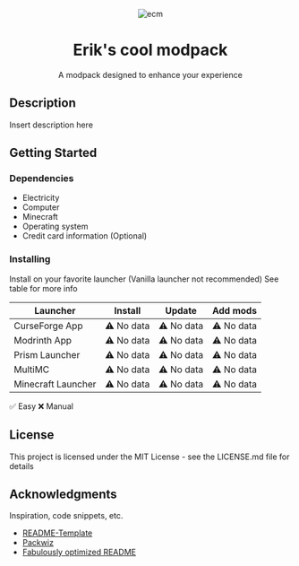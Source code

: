 <div align="center">
  
![ecm](https://github.com/user-attachments/assets/461e336b-0f3a-49eb-a6aa-a9eb41a4ef07)

# Erik's cool modpack

A modpack designed to enhance your experience
</div>

## Description

Insert description here

## Getting Started

### Dependencies

* Electricity
* Computer
* Minecraft
* Operating system
* Credit card information (Optional)

### Installing
Install on your favorite launcher (Vanilla launcher not recommended)
See table for more info

| Launcher                                      |    Install    |     Update     |   Add mods    |
| --------------------------------------------- | :-----------: | :-------------: | :-----------: |
| CurseForge App                  |   ⚠️&nbsp;No data   |  ⚠️&nbsp;No data  |     ⚠️&nbsp;No data      |
| Modrinth App              |   ⚠️&nbsp;No data   |  ⚠️&nbsp;No data  |     ⚠️&nbsp;No data      |
| Prism Launcher               |   ⚠️&nbsp;No data   |  ⚠️&nbsp;No data  |   ⚠️&nbsp;No data   |
| MultiMC                    |  ⚠️&nbsp;No data  | ⚠️&nbsp;No data |   ⚠️&nbsp;No data   |
| Minecraft Launcher |  ⚠️&nbsp;No data  | ⚠️&nbsp;No data |   ⚠️&nbsp;No data   |
✅&nbsp;Easy ❌&nbsp;Manual

## License

This project is licensed under the MIT License - see the LICENSE.md file for details


## Acknowledgments

Inspiration, code snippets, etc.
* [README-Template](https://gist.github.com/DomPizzie/7a5ff55ffa9081f2de27c315f5018afc)
* [Packwiz](https://github.com/packwiz/packwiz)
* [Fabulously optimized README](https://github.com/Fabulously-Optimized/fabulously-optimized/)
